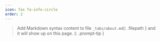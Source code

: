```yaml
---
icon: fas fa-info-circle
order: 2
---
```


> Add Markdown syntax content to file `_tabs/about.md`{: .filepath } and it will show up on this page.
{: .prompt-tip }
